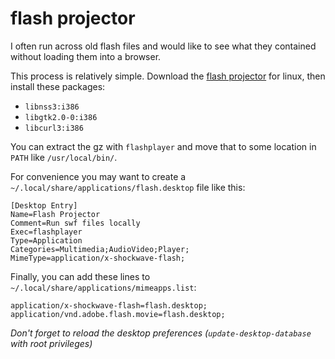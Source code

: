 
# flash projector

I often run across old flash files and would like to see what they contained without loading them into a browser.

This process is relatively simple.  Download the [flash projector](https://www.adobe.com/support/flashplayer/downloads.html) for linux, then install these packages:

- `libnss3:i386`
- `libgtk2.0-0:i386`
- `libcurl3:i386`

You can extract the gz with `flashplayer` and move that to some location in `PATH` like `/usr/local/bin/`.

For convenience you may want to create a `~/.local/share/applications/flash.desktop` file like this:

    [Desktop Entry]
    Name=Flash Projector
    Comment=Run swf files locally
    Exec=flashplayer
    Type=Application
    Categories=Multimedia;AudioVideo;Player;
    MimeType=application/x-shockwave-flash;

Finally, you can add these lines to `~/.local/share/applications/mimeapps.list`:

    application/x-shockwave-flash=flash.desktop;
    application/vnd.adobe.flash.movie=flash.desktop;

_Don't forget to reload the desktop preferences (`update-desktop-database` with root privileges)_
